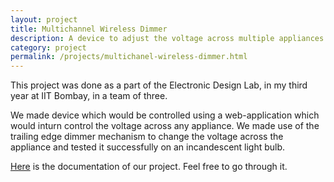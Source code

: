 ```yaml
---
layout: project
title: Multichannel Wireless Dimmer
description: A device to adjust the voltage across multiple appliances independently
category: project
permalink: /projects/multichanel-wireless-dimmer.html
---
```


This project was done as a part of the Electronic Design Lab, in my third year at IIT Bombay, in a team of three.

We made device which would be controlled using a web-application which would inturn control the voltage across any appliance. We made use of the trailing edge dimmer mechanism to change the voltage across the appliance and tested it successfully on an incandescent light bulb.

[Here]() is the documentation of our project. Feel free to go through it.